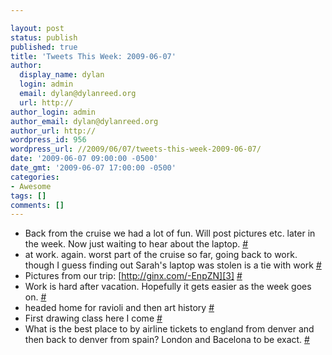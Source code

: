 ```yaml
---

layout: post
status: publish
published: true
title: 'Tweets This Week: 2009-06-07'
author:
  display_name: dylan
  login: admin
  email: dylan@dylanreed.org
  url: http://
author_login: admin
author_email: dylan@dylanreed.org
author_url: http://
wordpress_id: 956
wordpress_url: //2009/06/07/tweets-this-week-2009-06-07/
date: '2009-06-07 09:00:00 -0500'
date_gmt: '2009-06-07 17:00:00 -0500'
categories:
- Awesome
tags: []
comments: []
---
```


  * Back from the cruise we had a lot of fun. Will post pictures etc. later in the week. Now just waiting to hear about the laptop. [#][1]
  * at work. again. worst part of the cruise so far, going back to work. though I guess finding out Sarah's laptop was stolen is a tie with work [#][2]
  * Pictures from our trip: [http://ginx.com/-EnpZN][3] [#][4]
  * Work is hard after vacation. Hopefully it gets easier as the week goes on. [#][5]
  * headed home for ravioli and then art history [#][6]
  * First drawing class here I come [#][7]
  * What is the best place to by airline tickets to england from denver and then back to denver from spain? London and Bacelona to be exact. [#][8]
  


   [1]: http://twitter.com/awesomeguy/statuses/1981715472
   [2]: http://twitter.com/awesomeguy/statuses/1991297483
   [3]: http://ginx.com/-EnpZN
   [4]: http://twitter.com/awesomeguy/statuses/1992344689
   [5]: http://twitter.com/awesomeguy/statuses/1995144828
   [6]: http://twitter.com/awesomeguy/statuses/1996421922
   [7]: http://twitter.com/awesomeguy/statuses/2006608760
   [8]: http://twitter.com/awesomeguy/statuses/2020750695

